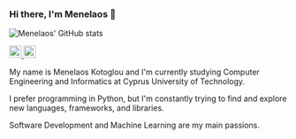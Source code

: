 ### Hi there, I'm Menelaos 👋

<!--
Here are some ideas to get you started:

- 🔭 I’m currently working on ...
- 🌱 I’m currently learning ...
- 👯 I’m looking to collaborate on ...
- 🤔 I’m looking for help with ...
- 💬 Ask me about ...
- 📫 How to reach me: ...
- 😄 Pronouns: ...
- ⚡ Fun fact: ...
-->

![Menelaos' GitHub stats](https://github-readme-stats.vercel.app/api?username=menkotoglou&count_private=true&show_icons=true&theme=tokyonight)

<a href="https://twitter.com/MKotoglou" target="_blank">
  <img  alt="Menelaos' Twitter" tar width="22px" src="https://cdn.jsdelivr.net/npm/simple-icons@v3/icons/twitter.svg" />
</a>

<a href="https://www.linkedin.com/in/menelaos-kotoglou-124643178/" target="_blank">
  <img  alt="Menelaos' LinkedIn" width="22px" src="https://cdn.jsdelivr.net/npm/simple-icons@v3/icons/linkedin.svg" />
</a>

My name is Menelaos Kotoglou and I'm currently studying Computer Engineering and Informatics at Cyprus University of Technology.</br>

I prefer programming in Python, but I'm constantly trying to find and explore new languages, frameworks, and libraries.</br>

Software Development and Machine Learning are my main passions.
